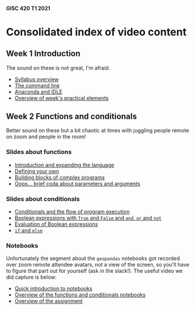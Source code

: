 #### GISC 420 T1 2021

# Consolidated index of video content

## Week 1 Introduction
The sound on these is not great, I'm afraid.

+   [Syllabus overview](https://southosullivan.com/gisc420/videos/introduction/gisc-420-week-01-01-2021-syllabus.mp4)
+   [The command line](https://southosullivan.com/gisc420/videos/introduction/gisc-420-week-01-02-2021-the-command-line.mp4)
+   [Anaconda and IDLE](https://southosullivan.com/gisc420/videos/introduction/gisc-420-week-01-03-2021-anaconda-and-idle.mp4)
+   [Overview of week's practical elements](https://southosullivan.com/gisc420/videos/introduction/gisc-420-week-01-04-2021-overview-of-instructions.mp4)

## Week 2 Functions and conditionals
Better sound on these but a bit chaotic at times with juggling people remote on zoom and people in the room!

### Slides about functions
+   [Introduction and expanding the language](https://southosullivan.com/gisc420/videos/functions-and-conditionals/GISC-420-02-2021-1.mp4)
+   [Defining your own](https://southosullivan.com/gisc420/videos/functions-and-conditionals/GISC-420-02-2021-2.mp4)
+   [Building blocks of complex programs](https://southosullivan.com/gisc420/videos/functions-and-conditionals/GISC-420-02-2021-3.mp4)
+   [Oops... brief coda about parameters and arguments](https://southosullivan.com/gisc420/videos/functions-and-conditionals/GISC-420-02-2021-4.mp4)

### Slides about conditionals
+   [Conditionals and the flow of program execution](https://southosullivan.com/gisc420/videos/functions-and-conditionals/GISC-420-02-2021-5.mp4)
+   [Boolean expressions with `True` and `False` and `and`, `or` and `not`](https://southosullivan.com/gisc420/videos/functions-and-conditionals/GISC-420-02-2021-6.mp4)
+   [Evaluation of Boolean expressions](https://southosullivan.com/gisc420/videos/functions-and-conditionals/GISC-420-02-2021-7.mp4)
+   [`if` and `else`](https://southosullivan.com/gisc420/videos/functions-and-conditionals/GISC-420-02-2021-8.mp4)

### Notebooks
Unfortunately the segment about the `geopandas` notebooks got recorded over zoom remote attendee avatars, not a view of the screen, so you'll have to figure that part out for yourself (ask in the slack!). The useful video we did capture is below:

+   [Quick introduction to notebooks](https://southosullivan.com/gisc420/videos/functions-and-conditionals/GISC-420-02-2021-9.mp4)
+   [Overview of the functions and conditionals notebooks](https://southosullivan.com/gisc420/videos/functions-and-conditionals/GISC-420-02-2021-10.mp4)
+   [Overview of the assignment](https://southosullivan.com/gisc420/videos/functions-and-conditionals/GISC-420-02-2021-11.mp4)
